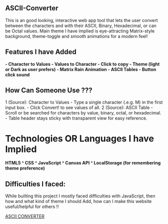 ## ASCII-Converter
This is an good looking, interactive web app tool that lets the user convert between the characters and with their ASCII, Binary, Hexadecimal, or can be Octal values. Main theme I have implied is eye-attracting Matrix-style background, theme-toggle and smooth animations for a modern feel!

## Features I have Added 
<b>
- Character to Values
- Values to Character
- Click to copy
- Theme (light or Dark as user prefers)
- Matrix Rain Animation
- ASCII Tables
- Button click sound
</b>

## How Can Someone Use ???
1 (Source): Character to Values
    - Type a single character (.e.g. M) in the first input box.
    - Click Convert! to see values of all.
2 (Source): ASCII Table
    - Scroll or be searched for characters by value, binary, octal, or hexadecimal.
    - Table header stays sticky with transparent view for easy reference.


# Technologies OR Languages I have Implied 
<b> HTML5 
^ CSS 
^ JavaScript 
^  Canvas API 
^ LocalStorage (for remembering theme preference)
</b>

## Difficulties I faced:
While builting this project I mostly faced difficulties with JavaScript, then how and what kind of theme I should Add, how can I make this website useful/helpful for others !! 

[ASCII CONVERTER](https://madiha-mubeen.github.io/ASCII-converter/)
